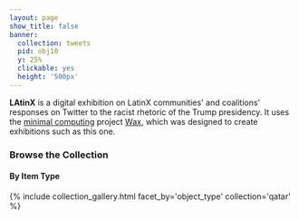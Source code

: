 ```yaml
---
layout: page
show_title: false
banner:
  collection: tweets
  pid: obj10
  y: 25%
  clickable: yes
  height: '500px'
---
```


__LAtinX__ is a digital exhibition on LatinX communities' and coalitions' responses on Twitter to the racist rhetoric of the Trump presidency. It uses the [minimal computing](http://go-dh.github.io/mincomp/) project [Wax](https://minicomp.github.io/wiki/#/wax/), which was designed to create exhibitions such as this one.

### Browse the Collection

#### By Item Type
{% include collection_gallery.html facet_by='object_type' collection='qatar' %}
